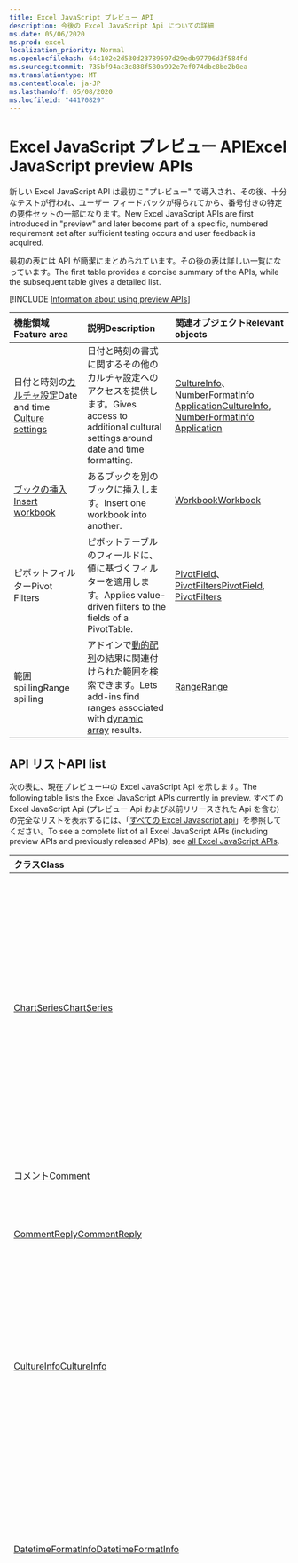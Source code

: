 ```yaml
---
title: Excel JavaScript プレビュー API
description: 今後の Excel JavaScript Api についての詳細
ms.date: 05/06/2020
ms.prod: excel
localization_priority: Normal
ms.openlocfilehash: 64c102e2d530d23789597d29edb97796d3f584fd
ms.sourcegitcommit: 735bf94ac3c838f580a992e7ef074dbc8be2b0ea
ms.translationtype: MT
ms.contentlocale: ja-JP
ms.lasthandoff: 05/08/2020
ms.locfileid: "44170829"
---
```

# <a name="excel-javascript-preview-apis"></a><span data-ttu-id="7d602-103">Excel JavaScript プレビュー API</span><span class="sxs-lookup"><span data-stu-id="7d602-103">Excel JavaScript preview APIs</span></span>

<span data-ttu-id="7d602-104">新しい Excel JavaScript API は最初に "プレビュー" で導入され、その後、十分なテストが行われ、ユーザー フィードバックが得られてから、番号付きの特定の要件セットの一部になります。</span><span class="sxs-lookup"><span data-stu-id="7d602-104">New Excel JavaScript APIs are first introduced in "preview" and later become part of a specific, numbered requirement set after sufficient testing occurs and user feedback is acquired.</span></span>

<span data-ttu-id="7d602-105">最初の表には API が簡潔にまとめられています。その後の表は詳しい一覧になっています。</span><span class="sxs-lookup"><span data-stu-id="7d602-105">The first table provides a concise summary of the APIs, while the subsequent table gives a detailed list.</span></span>

[!INCLUDE [Information about using preview APIs](../../includes/using-preview-apis-host.md)]

| <span data-ttu-id="7d602-106">機能領域</span><span class="sxs-lookup"><span data-stu-id="7d602-106">Feature area</span></span> | <span data-ttu-id="7d602-107">説明</span><span class="sxs-lookup"><span data-stu-id="7d602-107">Description</span></span> | <span data-ttu-id="7d602-108">関連オブジェクト</span><span class="sxs-lookup"><span data-stu-id="7d602-108">Relevant objects</span></span> |
|:--- |:--- |:--- |
| <span data-ttu-id="7d602-109">日付と時刻の[カルチャ設定](../../excel/excel-add-ins-workbooks.md#access-application-culture-settings)</span><span class="sxs-lookup"><span data-stu-id="7d602-109">Date and time [Culture settings](../../excel/excel-add-ins-workbooks.md#access-application-culture-settings)</span></span> | <span data-ttu-id="7d602-110">日付と時刻の書式に関するその他のカルチャ設定へのアクセスを提供します。</span><span class="sxs-lookup"><span data-stu-id="7d602-110">Gives access to additional cultural settings around date and time formatting.</span></span> | <span data-ttu-id="7d602-111">[CultureInfo](/javascript/api/excel/excel.cultureinfo)、 [NumberFormatInfo](/javascript/api/excel/excel.numberformatinfo) [Application](/javascript/api/excel/excel.application)</span><span class="sxs-lookup"><span data-stu-id="7d602-111">[CultureInfo](/javascript/api/excel/excel.cultureinfo), [NumberFormatInfo](/javascript/api/excel/excel.numberformatinfo) [Application](/javascript/api/excel/excel.application)</span></span> |
| [<span data-ttu-id="7d602-112">ブックの挿入</span><span class="sxs-lookup"><span data-stu-id="7d602-112">Insert workbook</span></span>](../../excel/excel-add-ins-workbooks.md#insert-a-copy-of-an-existing-workbook-into-the-current-one-preview) | <span data-ttu-id="7d602-113">あるブックを別のブックに挿入します。</span><span class="sxs-lookup"><span data-stu-id="7d602-113">Insert one workbook into another.</span></span>  | [<span data-ttu-id="7d602-114">Workbook</span><span class="sxs-lookup"><span data-stu-id="7d602-114">Workbook</span></span>](/javascript/api/excel/excel.worksheetcollection) |
| <span data-ttu-id="7d602-115">ピボットフィルター</span><span class="sxs-lookup"><span data-stu-id="7d602-115">Pivot Filters</span></span> | <span data-ttu-id="7d602-116">ピボットテーブルのフィールドに、値に基づくフィルターを適用します。</span><span class="sxs-lookup"><span data-stu-id="7d602-116">Applies value-driven filters to the fields of a PivotTable.</span></span> | <span data-ttu-id="7d602-117">[PivotField](/javascript/api/excel/excel.pivotfield#applyfilter-filter-)、 [PivotFilters](/javascript/api/excel/excel.pivotFilters)</span><span class="sxs-lookup"><span data-stu-id="7d602-117">[PivotField](/javascript/api/excel/excel.pivotfield#applyfilter-filter-), [PivotFilters](/javascript/api/excel/excel.pivotFilters)</span></span> |
|<span data-ttu-id="7d602-118">範囲 spilling</span><span class="sxs-lookup"><span data-stu-id="7d602-118">Range spilling</span></span> | <span data-ttu-id="7d602-119">アドインで[動的配列](https://support.microsoft.com/office/dynamic-array-formulas-and-spilled-array-behavior-205c6b06-03ba-4151-89a1-87a7eb36e531)の結果に関連付けられた範囲を検索できます。</span><span class="sxs-lookup"><span data-stu-id="7d602-119">Lets add-ins find ranges associated with [dynamic array](https://support.microsoft.com/office/dynamic-array-formulas-and-spilled-array-behavior-205c6b06-03ba-4151-89a1-87a7eb36e531) results.</span></span> | [<span data-ttu-id="7d602-120">Range</span><span class="sxs-lookup"><span data-stu-id="7d602-120">Range</span></span>](/javascript/api/excel/excel.range) |

## <a name="api-list"></a><span data-ttu-id="7d602-121">API リスト</span><span class="sxs-lookup"><span data-stu-id="7d602-121">API list</span></span>

<span data-ttu-id="7d602-122">次の表に、現在プレビュー中の Excel JavaScript Api を示します。</span><span class="sxs-lookup"><span data-stu-id="7d602-122">The following table lists the Excel JavaScript APIs currently in preview.</span></span> <span data-ttu-id="7d602-123">すべての Excel JavaScript Api (プレビュー Api および以前リリースされた Api を含む) の完全なリストを表示するには、「[すべての Excel Javascript api](/javascript/api/excel?view=excel-js-preview)」を参照してください。</span><span class="sxs-lookup"><span data-stu-id="7d602-123">To see a complete list of all Excel JavaScript APIs (including preview APIs and previously released APIs), see [all Excel JavaScript APIs](/javascript/api/excel?view=excel-js-preview).</span></span>

| <span data-ttu-id="7d602-124">クラス</span><span class="sxs-lookup"><span data-stu-id="7d602-124">Class</span></span> | <span data-ttu-id="7d602-125">フィールド</span><span class="sxs-lookup"><span data-stu-id="7d602-125">Fields</span></span> | <span data-ttu-id="7d602-126">説明</span><span class="sxs-lookup"><span data-stu-id="7d602-126">Description</span></span> |
|:---|:---|:---|
|[<span data-ttu-id="7d602-127">ChartSeries</span><span class="sxs-lookup"><span data-stu-id="7d602-127">ChartSeries</span></span>](/javascript/api/excel/excel.chartseries)|[<span data-ttu-id="7d602-128">getDimensionValues (dimension: Excel. ChartSeriesDimension)</span><span class="sxs-lookup"><span data-stu-id="7d602-128">getDimensionValues(dimension: Excel.ChartSeriesDimension)</span></span>](/javascript/api/excel/excel.chartseries#getdimensionvalues-dimension-)|<span data-ttu-id="7d602-129">グラフの系列の1つの次元から値を取得します。</span><span class="sxs-lookup"><span data-stu-id="7d602-129">Gets the values from a single dimension of the chart series.</span></span> <span data-ttu-id="7d602-130">指定できるのは、指定された次元と、グラフ系列に対するデータのマッピング方法によって異なります。</span><span class="sxs-lookup"><span data-stu-id="7d602-130">These could be either category values or data values, depending on the dimension specified and how the data is mapped for the chart series.</span></span>|
|[<span data-ttu-id="7d602-131">コメント</span><span class="sxs-lookup"><span data-stu-id="7d602-131">Comment</span></span>](/javascript/api/excel/excel.comment)|[<span data-ttu-id="7d602-132">contentType</span><span class="sxs-lookup"><span data-stu-id="7d602-132">contentType</span></span>](/javascript/api/excel/excel.comment#contenttype)|<span data-ttu-id="7d602-133">コメントのコンテンツタイプを取得します。</span><span class="sxs-lookup"><span data-stu-id="7d602-133">Gets the content type of the comment.</span></span>|
|[<span data-ttu-id="7d602-134">CommentReply</span><span class="sxs-lookup"><span data-stu-id="7d602-134">CommentReply</span></span>](/javascript/api/excel/excel.commentreply)|[<span data-ttu-id="7d602-135">contentType</span><span class="sxs-lookup"><span data-stu-id="7d602-135">contentType</span></span>](/javascript/api/excel/excel.commentreply#contenttype)|<span data-ttu-id="7d602-136">返信のコンテンツの種類。</span><span class="sxs-lookup"><span data-stu-id="7d602-136">The content type of the reply.</span></span>|
|[<span data-ttu-id="7d602-137">CultureInfo</span><span class="sxs-lookup"><span data-stu-id="7d602-137">CultureInfo</span></span>](/javascript/api/excel/excel.cultureinfo)|[<span data-ttu-id="7d602-138">datetimeFormat</span><span class="sxs-lookup"><span data-stu-id="7d602-138">datetimeFormat</span></span>](/javascript/api/excel/excel.cultureinfo#datetimeformat)|<span data-ttu-id="7d602-139">日付と時刻を表示するためのカルチャに適した形式を定義します。</span><span class="sxs-lookup"><span data-stu-id="7d602-139">Defines the culturally appropriate format of displaying date and time.</span></span> <span data-ttu-id="7d602-140">これは、現在のシステムのカルチャ設定に基づいています。</span><span class="sxs-lookup"><span data-stu-id="7d602-140">This is based on current system culture settings.</span></span>|
|[<span data-ttu-id="7d602-141">DatetimeFormatInfo</span><span class="sxs-lookup"><span data-stu-id="7d602-141">DatetimeFormatInfo</span></span>](/javascript/api/excel/excel.datetimeformatinfo)|[<span data-ttu-id="7d602-142">dateSeparator</span><span class="sxs-lookup"><span data-stu-id="7d602-142">dateSeparator</span></span>](/javascript/api/excel/excel.datetimeformatinfo#dateseparator)|<span data-ttu-id="7d602-143">日付の区切り文字として使用される文字列を取得します。</span><span class="sxs-lookup"><span data-stu-id="7d602-143">Gets the string used as the date separator.</span></span> <span data-ttu-id="7d602-144">これは、現在のシステム設定に基づいています。</span><span class="sxs-lookup"><span data-stu-id="7d602-144">This is based on current system settings.</span></span>|
||[<span data-ttu-id="7d602-145">longDatePattern</span><span class="sxs-lookup"><span data-stu-id="7d602-145">longDatePattern</span></span>](/javascript/api/excel/excel.datetimeformatinfo#longdatepattern)|<span data-ttu-id="7d602-146">長い日付の値の書式指定文字列を取得します。</span><span class="sxs-lookup"><span data-stu-id="7d602-146">Gets the format string for a long date value.</span></span> <span data-ttu-id="7d602-147">これは、現在のシステム設定に基づいています。</span><span class="sxs-lookup"><span data-stu-id="7d602-147">This is based on current system settings.</span></span>|
||[<span data-ttu-id="7d602-148">longTimePattern</span><span class="sxs-lookup"><span data-stu-id="7d602-148">longTimePattern</span></span>](/javascript/api/excel/excel.datetimeformatinfo#longtimepattern)|<span data-ttu-id="7d602-149">長い時間の値の書式指定文字列を取得します。</span><span class="sxs-lookup"><span data-stu-id="7d602-149">Gets the format string for a long time value.</span></span> <span data-ttu-id="7d602-150">これは、現在のシステム設定に基づいています。</span><span class="sxs-lookup"><span data-stu-id="7d602-150">This is based on current system settings.</span></span>|
||[<span data-ttu-id="7d602-151">短い日付パターン</span><span class="sxs-lookup"><span data-stu-id="7d602-151">shortDatePattern</span></span>](/javascript/api/excel/excel.datetimeformatinfo#shortdatepattern)|<span data-ttu-id="7d602-152">短い日付の値の書式文字列を取得します。</span><span class="sxs-lookup"><span data-stu-id="7d602-152">Gets the format string for a short date value.</span></span> <span data-ttu-id="7d602-153">これは、現在のシステム設定に基づいています。</span><span class="sxs-lookup"><span data-stu-id="7d602-153">This is based on current system settings.</span></span>|
||[<span data-ttu-id="7d602-154">timeSeparator</span><span class="sxs-lookup"><span data-stu-id="7d602-154">timeSeparator</span></span>](/javascript/api/excel/excel.datetimeformatinfo#timeseparator)|<span data-ttu-id="7d602-155">時刻の区切り記号として使用される文字列を取得します。</span><span class="sxs-lookup"><span data-stu-id="7d602-155">Gets the string used as the time separator.</span></span> <span data-ttu-id="7d602-156">これは、現在のシステム設定に基づいています。</span><span class="sxs-lookup"><span data-stu-id="7d602-156">This is based on current system settings.</span></span>|
|[<span data-ttu-id="7d602-157">PivotDateFilter</span><span class="sxs-lookup"><span data-stu-id="7d602-157">PivotDateFilter</span></span>](/javascript/api/excel/excel.pivotdatefilter)|[<span data-ttu-id="7d602-158">comparator</span><span class="sxs-lookup"><span data-stu-id="7d602-158">comparator</span></span>](/javascript/api/excel/excel.pivotdatefilter#comparator)|<span data-ttu-id="7d602-159">比較演算子は、他の値を比較する静的な値です。</span><span class="sxs-lookup"><span data-stu-id="7d602-159">The comparator is the static value to which other values are compared.</span></span> <span data-ttu-id="7d602-160">比較の種類は、条件によって定義されます。</span><span class="sxs-lookup"><span data-stu-id="7d602-160">The type of comparison is defined by the condition.</span></span>|
||[<span data-ttu-id="7d602-161">condition</span><span class="sxs-lookup"><span data-stu-id="7d602-161">condition</span></span>](/javascript/api/excel/excel.pivotdatefilter#condition)|<span data-ttu-id="7d602-162">必要なフィルター条件を定義するフィルターの条件を指定します。</span><span class="sxs-lookup"><span data-stu-id="7d602-162">Specifies the condition for the filter, which defines the necessary filtering criteria.</span></span>|
||[<span data-ttu-id="7d602-163">排他</span><span class="sxs-lookup"><span data-stu-id="7d602-163">exclusive</span></span>](/javascript/api/excel/excel.pivotdatefilter#exclusive)|<span data-ttu-id="7d602-164">True の場合、フィルターは条件に一致するアイテムを*除外*します。</span><span class="sxs-lookup"><span data-stu-id="7d602-164">If true, filter *excludes* items that meet criteria.</span></span> <span data-ttu-id="7d602-165">既定では false (条件に一致するアイテムを含むフィルター)。</span><span class="sxs-lookup"><span data-stu-id="7d602-165">The default is false (filter to include items that meet criteria).</span></span>|
||[<span data-ttu-id="7d602-166">lowerBound</span><span class="sxs-lookup"><span data-stu-id="7d602-166">lowerBound</span></span>](/javascript/api/excel/excel.pivotdatefilter#lowerbound)|<span data-ttu-id="7d602-167">`Between`フィルター条件の範囲の下限を指定します。</span><span class="sxs-lookup"><span data-stu-id="7d602-167">The lower-bound of the range for the `Between` filter condition.</span></span>|
||[<span data-ttu-id="7d602-168">upperBound</span><span class="sxs-lookup"><span data-stu-id="7d602-168">upperBound</span></span>](/javascript/api/excel/excel.pivotdatefilter#upperbound)|<span data-ttu-id="7d602-169">`Between`フィルター条件の範囲の上限を指定します。</span><span class="sxs-lookup"><span data-stu-id="7d602-169">The upper-bound of the range for the `Between` filter condition.</span></span>|
||[<span data-ttu-id="7d602-170">wholeDays</span><span class="sxs-lookup"><span data-stu-id="7d602-170">wholeDays</span></span>](/javascript/api/excel/excel.pivotdatefilter#wholedays)|<span data-ttu-id="7d602-171">、 `Equals` `Before`、 `After`、および`Between`フィルター条件の場合、比較を日単位で行う必要があるかどうかを示します。</span><span class="sxs-lookup"><span data-stu-id="7d602-171">For `Equals`, `Before`, `After`, and `Between` filter conditions, indicates if comparisons should be made as whole days.</span></span>|
|[<span data-ttu-id="7d602-172">PivotField</span><span class="sxs-lookup"><span data-stu-id="7d602-172">PivotField</span></span>](/javascript/api/excel/excel.pivotfield)|[<span data-ttu-id="7d602-173">applyFilter (filter: PivotFilters)</span><span class="sxs-lookup"><span data-stu-id="7d602-173">applyFilter(filter: Excel.PivotFilters)</span></span>](/javascript/api/excel/excel.pivotfield#applyfilter-filter-)|<span data-ttu-id="7d602-174">フィールドの現在の PivotFilters を1つまたは複数設定し、フィールドに適用します。</span><span class="sxs-lookup"><span data-stu-id="7d602-174">Sets one or multiple of the field's current PivotFilters and applies them to the field.</span></span>|
||[<span data-ttu-id="7d602-175">clearAllFilters ()</span><span class="sxs-lookup"><span data-stu-id="7d602-175">clearAllFilters()</span></span>](/javascript/api/excel/excel.pivotfield#clearallfilters--)|<span data-ttu-id="7d602-176">すべてのフィールドフィルターのすべての条件をクリアします。</span><span class="sxs-lookup"><span data-stu-id="7d602-176">Clears all criteria from all of the field's filters.</span></span> <span data-ttu-id="7d602-177">これにより、そのフィールドのアクティブなフィルター処理がすべて削除されます。</span><span class="sxs-lookup"><span data-stu-id="7d602-177">This removes any active filtering on the field.</span></span>|
||[<span data-ttu-id="7d602-178">clearFilter (filterType: PivotFilterType)</span><span class="sxs-lookup"><span data-stu-id="7d602-178">clearFilter(filterType: Excel.PivotFilterType)</span></span>](/javascript/api/excel/excel.pivotfield#clearfilter-filtertype-)|<span data-ttu-id="7d602-179">指定した種類のフィールドのフィルターから、すべての既存の条件を削除します (現在適用されている場合)。</span><span class="sxs-lookup"><span data-stu-id="7d602-179">Clears all existing criteria from the field's filter of the given type (if one is currently applied).</span></span>|
||[<span data-ttu-id="7d602-180">getFilters ()</span><span class="sxs-lookup"><span data-stu-id="7d602-180">getFilters()</span></span>](/javascript/api/excel/excel.pivotfield#getfilters--)|<span data-ttu-id="7d602-181">フィールドに現在適用されているすべてのフィルターを取得します。</span><span class="sxs-lookup"><span data-stu-id="7d602-181">Gets all filters currently applied on the field.</span></span>|
||[<span data-ttu-id="7d602-182">isFiltered (filterType?: PivotFilterType)</span><span class="sxs-lookup"><span data-stu-id="7d602-182">isFiltered(filterType?: Excel.PivotFilterType)</span></span>](/javascript/api/excel/excel.pivotfield#isfiltered-filtertype-)|<span data-ttu-id="7d602-183">フィールドに適用されているフィルターがあるかどうかを確認します。</span><span class="sxs-lookup"><span data-stu-id="7d602-183">Checks if there are any applied filters on the field.</span></span>|
|[<span data-ttu-id="7d602-184">PivotFilters</span><span class="sxs-lookup"><span data-stu-id="7d602-184">PivotFilters</span></span>](/javascript/api/excel/excel.pivotfilters)|[<span data-ttu-id="7d602-185">dateFilter</span><span class="sxs-lookup"><span data-stu-id="7d602-185">dateFilter</span></span>](/javascript/api/excel/excel.pivotfilters#datefilter)|<span data-ttu-id="7d602-186">ピボットフィールドの現在適用されている日付フィルター。</span><span class="sxs-lookup"><span data-stu-id="7d602-186">The PivotField's currently applied date filter.</span></span> <span data-ttu-id="7d602-187">何も適用されていない場合は、Null を返します。</span><span class="sxs-lookup"><span data-stu-id="7d602-187">Null if none is applied.</span></span>|
||[<span data-ttu-id="7d602-188">labelFilter</span><span class="sxs-lookup"><span data-stu-id="7d602-188">labelFilter</span></span>](/javascript/api/excel/excel.pivotfilters#labelfilter)|<span data-ttu-id="7d602-189">ピボットフィールドの現在適用されているラベルフィルター。</span><span class="sxs-lookup"><span data-stu-id="7d602-189">The PivotField's currently applied label filter.</span></span> <span data-ttu-id="7d602-190">何も適用されていない場合は、Null を返します。</span><span class="sxs-lookup"><span data-stu-id="7d602-190">Null if none is applied.</span></span>|
||[<span data-ttu-id="7d602-191">manualFilter</span><span class="sxs-lookup"><span data-stu-id="7d602-191">manualFilter</span></span>](/javascript/api/excel/excel.pivotfilters#manualfilter)|<span data-ttu-id="7d602-192">ピボットフィールドの現在適用されている手動フィルター。</span><span class="sxs-lookup"><span data-stu-id="7d602-192">The PivotField's currently applied manual filter.</span></span> <span data-ttu-id="7d602-193">何も適用されていない場合は、Null を返します。</span><span class="sxs-lookup"><span data-stu-id="7d602-193">Null if none is applied.</span></span>|
||[<span data-ttu-id="7d602-194">valueFilter</span><span class="sxs-lookup"><span data-stu-id="7d602-194">valueFilter</span></span>](/javascript/api/excel/excel.pivotfilters#valuefilter)|<span data-ttu-id="7d602-195">ピボットフィールドの現在適用されている値フィルター。</span><span class="sxs-lookup"><span data-stu-id="7d602-195">The PivotField's currently applied value filter.</span></span> <span data-ttu-id="7d602-196">何も適用されていない場合は、Null を返します。</span><span class="sxs-lookup"><span data-stu-id="7d602-196">Null if none is applied.</span></span>|
|[<span data-ttu-id="7d602-197">PivotLabelFilter</span><span class="sxs-lookup"><span data-stu-id="7d602-197">PivotLabelFilter</span></span>](/javascript/api/excel/excel.pivotlabelfilter)|[<span data-ttu-id="7d602-198">comparator</span><span class="sxs-lookup"><span data-stu-id="7d602-198">comparator</span></span>](/javascript/api/excel/excel.pivotlabelfilter#comparator)|<span data-ttu-id="7d602-199">比較演算子は、他の値を比較する静的な値です。</span><span class="sxs-lookup"><span data-stu-id="7d602-199">The comparator is the static value to which other values are compared.</span></span> <span data-ttu-id="7d602-200">比較の種類は、条件によって定義されます。</span><span class="sxs-lookup"><span data-stu-id="7d602-200">The type of comparison is defined by the condition.</span></span>|
||[<span data-ttu-id="7d602-201">condition</span><span class="sxs-lookup"><span data-stu-id="7d602-201">condition</span></span>](/javascript/api/excel/excel.pivotlabelfilter#condition)|<span data-ttu-id="7d602-202">必要なフィルター条件を定義するフィルターの条件を指定します。</span><span class="sxs-lookup"><span data-stu-id="7d602-202">Specifies the condition for the filter, which defines the necessary filtering criteria.</span></span>|
||[<span data-ttu-id="7d602-203">排他</span><span class="sxs-lookup"><span data-stu-id="7d602-203">exclusive</span></span>](/javascript/api/excel/excel.pivotlabelfilter#exclusive)|<span data-ttu-id="7d602-204">True の場合、フィルターは条件に一致するアイテムを*除外*します。</span><span class="sxs-lookup"><span data-stu-id="7d602-204">If true, filter *excludes* items that meet criteria.</span></span> <span data-ttu-id="7d602-205">既定では false (条件に一致するアイテムを含むフィルター)。</span><span class="sxs-lookup"><span data-stu-id="7d602-205">The default is false (filter to include items that meet criteria).</span></span>|
||[<span data-ttu-id="7d602-206">lowerBound</span><span class="sxs-lookup"><span data-stu-id="7d602-206">lowerBound</span></span>](/javascript/api/excel/excel.pivotlabelfilter#lowerbound)|<span data-ttu-id="7d602-207">フィルター条件間の範囲の下限。</span><span class="sxs-lookup"><span data-stu-id="7d602-207">The lower-bound of the range for the Between filter condition.</span></span>|
||[<span data-ttu-id="7d602-208">副</span><span class="sxs-lookup"><span data-stu-id="7d602-208">substring</span></span>](/javascript/api/excel/excel.pivotlabelfilter#substring)|<span data-ttu-id="7d602-209">`BeginsWith`、 `EndsWith`、および`Contains`フィルター条件で使用される部分文字列。</span><span class="sxs-lookup"><span data-stu-id="7d602-209">The substring used for `BeginsWith`, `EndsWith`, and `Contains` filter conditions.</span></span>|
||[<span data-ttu-id="7d602-210">upperBound</span><span class="sxs-lookup"><span data-stu-id="7d602-210">upperBound</span></span>](/javascript/api/excel/excel.pivotlabelfilter#upperbound)|<span data-ttu-id="7d602-211">フィルター条件の間の範囲の上限を指定します。</span><span class="sxs-lookup"><span data-stu-id="7d602-211">The upper-bound of the range for the Between filter condition.</span></span>|
|[<span data-ttu-id="7d602-212">PivotLayout</span><span class="sxs-lookup"><span data-stu-id="7d602-212">PivotLayout</span></span>](/javascript/api/excel/excel.pivotlayout)|[<span data-ttu-id="7d602-213">getCell(dataHierarchy: DataPivotHierarchy \| string, rowItems: Array<PivotItem \| string>, columnItems: Array<PivotItem \| string>)</span><span class="sxs-lookup"><span data-stu-id="7d602-213">getCell(dataHierarchy: DataPivotHierarchy \| string, rowItems: Array<PivotItem \| string>, columnItems: Array<PivotItem \| string>)</span></span>](/javascript/api/excel/excel.pivotlayout#getcell-datahierarchy--rowitems--columnitems-)|<span data-ttu-id="7d602-214">データ階層と、それぞれの階層の行および列の項目に基づいて、ピボットテーブル内の一意のセルを取得します。 </span><span class="sxs-lookup"><span data-stu-id="7d602-214">Gets a unique cell in the PivotTable based on a data hierarchy and the row and column items of their respective hierarchies.</span></span> <span data-ttu-id="7d602-215">返されるセルは、指定した階層のデータが含まれる、指定された行と列の交差部分です。 </span><span class="sxs-lookup"><span data-stu-id="7d602-215">The returned cell is the intersection of the given row and column that contains the data from the given hierarchy.</span></span> <span data-ttu-id="7d602-216">このメソッドは、特定のセルでの getPivotItems および getDataHierarchy の呼び出しを逆にしたものです。</span><span class="sxs-lookup"><span data-stu-id="7d602-216">This method is the inverse of calling getPivotItems and getDataHierarchy on a particular cell.</span></span>|
||[<span data-ttu-id="7d602-217">pivotStyle</span><span class="sxs-lookup"><span data-stu-id="7d602-217">pivotStyle</span></span>](/javascript/api/excel/excel.pivotlayout#pivotstyle)|<span data-ttu-id="7d602-218">ピボットテーブルに適用されるスタイルです。</span><span class="sxs-lookup"><span data-stu-id="7d602-218">The style applied to the PivotTable.</span></span>|
||[<span data-ttu-id="7d602-219">setStyle (style: string \| PivotTableStyle \| BuiltInPivotTableStyle)</span><span class="sxs-lookup"><span data-stu-id="7d602-219">setStyle(style: string \| PivotTableStyle \| BuiltInPivotTableStyle)</span></span>](/javascript/api/excel/excel.pivotlayout#setstyle-style-)|<span data-ttu-id="7d602-220">ピボットテーブルに適用されるスタイルを設定します。</span><span class="sxs-lookup"><span data-stu-id="7d602-220">Sets the style applied to the PivotTable.</span></span>|
|[<span data-ttu-id="7d602-221">PivotManualFilter</span><span class="sxs-lookup"><span data-stu-id="7d602-221">PivotManualFilter</span></span>](/javascript/api/excel/excel.pivotmanualfilter)|[<span data-ttu-id="7d602-222">selectedItems</span><span class="sxs-lookup"><span data-stu-id="7d602-222">selectedItems</span></span>](/javascript/api/excel/excel.pivotmanualfilter#selecteditems)|<span data-ttu-id="7d602-223">手動でフィルター処理するために選択されたアイテムのリスト。</span><span class="sxs-lookup"><span data-stu-id="7d602-223">A list of selected items to manually filter.</span></span> <span data-ttu-id="7d602-224">これらは、選択されたフィールドの既存のアイテムおよび有効なアイテムである必要があります。</span><span class="sxs-lookup"><span data-stu-id="7d602-224">These must be existing and valid items from the chosen field.</span></span>|
|[<span data-ttu-id="7d602-225">PivotTable</span><span class="sxs-lookup"><span data-stu-id="7d602-225">PivotTable</span></span>](/javascript/api/excel/excel.pivottable)|[<span data-ttu-id="7d602-226">Allow多重 Filtersperfield</span><span class="sxs-lookup"><span data-stu-id="7d602-226">allowMultipleFiltersPerField</span></span>](/javascript/api/excel/excel.pivottable#allowmultiplefiltersperfield)|<span data-ttu-id="7d602-227">ピボットテーブルで、テーブル内の特定の PivotField に対して複数の PivotFilters を適用できるかどうかを指定します。</span><span class="sxs-lookup"><span data-stu-id="7d602-227">Specifies if the PivotTable allows the application of multiple PivotFilters on a given PivotField in the table.</span></span>|
|[<span data-ttu-id="7d602-228">PivotValueFilter</span><span class="sxs-lookup"><span data-stu-id="7d602-228">PivotValueFilter</span></span>](/javascript/api/excel/excel.pivotvaluefilter)|[<span data-ttu-id="7d602-229">comparator</span><span class="sxs-lookup"><span data-stu-id="7d602-229">comparator</span></span>](/javascript/api/excel/excel.pivotvaluefilter#comparator)|<span data-ttu-id="7d602-230">比較演算子は、他の値を比較する静的な値です。</span><span class="sxs-lookup"><span data-stu-id="7d602-230">The comparator is the static value to which other values are compared.</span></span> <span data-ttu-id="7d602-231">比較の種類は、条件によって定義されます。</span><span class="sxs-lookup"><span data-stu-id="7d602-231">The type of comparison is defined by the condition.</span></span>|
||[<span data-ttu-id="7d602-232">condition</span><span class="sxs-lookup"><span data-stu-id="7d602-232">condition</span></span>](/javascript/api/excel/excel.pivotvaluefilter#condition)|<span data-ttu-id="7d602-233">必要なフィルター条件を定義するフィルターの条件を指定します。</span><span class="sxs-lookup"><span data-stu-id="7d602-233">Specifies the condition for the filter, which defines the necessary filtering criteria.</span></span>|
||[<span data-ttu-id="7d602-234">排他</span><span class="sxs-lookup"><span data-stu-id="7d602-234">exclusive</span></span>](/javascript/api/excel/excel.pivotvaluefilter#exclusive)|<span data-ttu-id="7d602-235">True の場合、フィルターは条件に一致するアイテムを*除外*します。</span><span class="sxs-lookup"><span data-stu-id="7d602-235">If true, filter *excludes* items that meet criteria.</span></span> <span data-ttu-id="7d602-236">既定では false (条件に一致するアイテムを含むフィルター)。</span><span class="sxs-lookup"><span data-stu-id="7d602-236">The default is false (filter to include items that meet criteria).</span></span>|
||[<span data-ttu-id="7d602-237">lowerBound</span><span class="sxs-lookup"><span data-stu-id="7d602-237">lowerBound</span></span>](/javascript/api/excel/excel.pivotvaluefilter#lowerbound)|<span data-ttu-id="7d602-238">`Between`フィルター条件の範囲の下限を指定します。</span><span class="sxs-lookup"><span data-stu-id="7d602-238">The lower-bound of the range for the `Between` filter condition.</span></span>|
||[<span data-ttu-id="7d602-239">selectionType</span><span class="sxs-lookup"><span data-stu-id="7d602-239">selectionType</span></span>](/javascript/api/excel/excel.pivotvaluefilter#selectiontype)|<span data-ttu-id="7d602-240">フィルターを上位/下位 N 個のアイテム、上位/下位 n%、上位/下位 N 個の合計にするかどうかを指定します。</span><span class="sxs-lookup"><span data-stu-id="7d602-240">Specifies if the filter is for the top/bottom N items, top/bottom N percent, or top/bottom N sum.</span></span>|
||[<span data-ttu-id="7d602-241">基準</span><span class="sxs-lookup"><span data-stu-id="7d602-241">threshold</span></span>](/javascript/api/excel/excel.pivotvaluefilter#threshold)|<span data-ttu-id="7d602-242">上位/下位フィルター条件に対してフィルター処理するアイテム、パーセント、または合計の "N" 個のしきい値。</span><span class="sxs-lookup"><span data-stu-id="7d602-242">The "N" threshold number of items, percent, or sum to be filtered for a Top/Bottom filter condition.</span></span>|
||[<span data-ttu-id="7d602-243">upperBound</span><span class="sxs-lookup"><span data-stu-id="7d602-243">upperBound</span></span>](/javascript/api/excel/excel.pivotvaluefilter#upperbound)|<span data-ttu-id="7d602-244">`Between`フィルター条件の範囲の上限を指定します。</span><span class="sxs-lookup"><span data-stu-id="7d602-244">The upper-bound of the range for the `Between` filter condition.</span></span>|
||[<span data-ttu-id="7d602-245">value</span><span class="sxs-lookup"><span data-stu-id="7d602-245">value</span></span>](/javascript/api/excel/excel.pivotvaluefilter#value)|<span data-ttu-id="7d602-246">フィルター処理の対象となるフィールドで選択されている "value" の名前です。</span><span class="sxs-lookup"><span data-stu-id="7d602-246">Name of the chosen "value" in the field by which to filter.</span></span>|
|[<span data-ttu-id="7d602-247">Range</span><span class="sxs-lookup"><span data-stu-id="7d602-247">Range</span></span>](/javascript/api/excel/excel.range)|[<span data-ttu-id="7d602-248">getSpillParent()</span><span class="sxs-lookup"><span data-stu-id="7d602-248">getSpillParent()</span></span>](/javascript/api/excel/excel.range#getspillparent--)|<span data-ttu-id="7d602-249">スピルするセルのアンカー セルを含む範囲オブジェクトを取得します。</span><span class="sxs-lookup"><span data-stu-id="7d602-249">Gets the range object containing the anchor cell for a cell getting spilled into.</span></span> <span data-ttu-id="7d602-250">複数のセルを含む範囲に適用される場合は失敗します。</span><span class="sxs-lookup"><span data-stu-id="7d602-250">Fails if applied to a range with more than one cell.</span></span>|
||[<span data-ttu-id="7d602-251">getSpillParentOrNullObject()</span><span class="sxs-lookup"><span data-stu-id="7d602-251">getSpillParentOrNullObject()</span></span>](/javascript/api/excel/excel.range#getspillparentornullobject--)|<span data-ttu-id="7d602-252">スピルするセルのアンカー セルを含む範囲オブジェクトを取得します。</span><span class="sxs-lookup"><span data-stu-id="7d602-252">Gets the range object containing the anchor cell for a cell getting spilled into.</span></span>|
||[<span data-ttu-id="7d602-253">getSpillingToRange()</span><span class="sxs-lookup"><span data-stu-id="7d602-253">getSpillingToRange()</span></span>](/javascript/api/excel/excel.range#getspillingtorange--)|<span data-ttu-id="7d602-254">アンカー セルで呼び出されたとき、スピル範囲を含む範囲オブジェクトを取得します。</span><span class="sxs-lookup"><span data-stu-id="7d602-254">Gets the range object containing the spill range when called on an anchor cell.</span></span> <span data-ttu-id="7d602-255">複数のセルを含む範囲に適用される場合は失敗します。</span><span class="sxs-lookup"><span data-stu-id="7d602-255">Fails if applied to a range with more than one cell.</span></span>|
||[<span data-ttu-id="7d602-256">getSpillingToRangeOrNullObject()</span><span class="sxs-lookup"><span data-stu-id="7d602-256">getSpillingToRangeOrNullObject()</span></span>](/javascript/api/excel/excel.range#getspillingtorangeornullobject--)|<span data-ttu-id="7d602-257">アンカー セルで呼び出されたとき、スピル範囲を含む範囲オブジェクトを取得します。</span><span class="sxs-lookup"><span data-stu-id="7d602-257">Gets the range object containing the spill range when called on an anchor cell.</span></span>|
||[<span data-ttu-id="7d602-258">hasSpill</span><span class="sxs-lookup"><span data-stu-id="7d602-258">hasSpill</span></span>](/javascript/api/excel/excel.range#hasspill)|<span data-ttu-id="7d602-259">すべてのセルにスピル ボーダーがあるかどうかを表します。</span><span class="sxs-lookup"><span data-stu-id="7d602-259">Represents if all cells have a spill border.</span></span>|
||[<span data-ttu-id="7d602-260">番号 Formatcategories</span><span class="sxs-lookup"><span data-stu-id="7d602-260">numberFormatCategories</span></span>](/javascript/api/excel/excel.range#numberformatcategories)|<span data-ttu-id="7d602-261">各セルの数値形式のカテゴリを表します。</span><span class="sxs-lookup"><span data-stu-id="7d602-261">Represents the category of number format of each cell.</span></span>|
||[<span data-ttu-id="7d602-262">savedAsArray</span><span class="sxs-lookup"><span data-stu-id="7d602-262">savedAsArray</span></span>](/javascript/api/excel/excel.range#savedasarray)|<span data-ttu-id="7d602-263">すべてのセルが配列数式として保存されるかどうかを表します。</span><span class="sxs-lookup"><span data-stu-id="7d602-263">Represents if ALL the cells would be saved as an array formula.</span></span>|
|[<span data-ttu-id="7d602-264">ShapeCollection</span><span class="sxs-lookup"><span data-stu-id="7d602-264">ShapeCollection</span></span>](/javascript/api/excel/excel.shapecollection)|[<span data-ttu-id="7d602-265">addSvg(xml: string)</span><span class="sxs-lookup"><span data-stu-id="7d602-265">addSvg(xml: string)</span></span>](/javascript/api/excel/excel.shapecollection#addsvg-xml-)|<span data-ttu-id="7d602-266">XML 文字列からスケーラブルなベクター グラフィックス (SVG) を作成し、それをワークシートに追加します。</span><span class="sxs-lookup"><span data-stu-id="7d602-266">Creates a scalable vector graphic (SVG) from an XML string and adds it to the worksheet.</span></span> <span data-ttu-id="7d602-267">新しい画像を表す Shape オブジェクトを返します。</span><span class="sxs-lookup"><span data-stu-id="7d602-267">Returns a Shape object that represents the new image.</span></span>|
|[<span data-ttu-id="7d602-268">Slicer</span><span class="sxs-lookup"><span data-stu-id="7d602-268">Slicer</span></span>](/javascript/api/excel/excel.slicer)|[<span data-ttu-id="7d602-269">nameInFormula</span><span class="sxs-lookup"><span data-stu-id="7d602-269">nameInFormula</span></span>](/javascript/api/excel/excel.slicer#nameinformula)|<span data-ttu-id="7d602-270">数式で使用するスライサーの名前を表します。</span><span class="sxs-lookup"><span data-stu-id="7d602-270">Represents the slicer name used in the formula.</span></span>|
||[<span data-ttu-id="7d602-271">slicerStyle</span><span class="sxs-lookup"><span data-stu-id="7d602-271">slicerStyle</span></span>](/javascript/api/excel/excel.slicer#slicerstyle)|<span data-ttu-id="7d602-272">スライサーに適用されるスタイルです。</span><span class="sxs-lookup"><span data-stu-id="7d602-272">The style applied to the Slicer.</span></span>|
||[<span data-ttu-id="7d602-273">setStyle (style: string \| PivotTableStyle \| BuiltInSlicerStyle)</span><span class="sxs-lookup"><span data-stu-id="7d602-273">setStyle(style: string \| PivotTableStyle \| BuiltInSlicerStyle)</span></span>](/javascript/api/excel/excel.slicer#setstyle-style-)|<span data-ttu-id="7d602-274">スライサーに適用されるスタイルを設定します。</span><span class="sxs-lookup"><span data-stu-id="7d602-274">Sets the style applied to the slicer.</span></span>|
|[<span data-ttu-id="7d602-275">Table</span><span class="sxs-lookup"><span data-stu-id="7d602-275">Table</span></span>](/javascript/api/excel/excel.table)|[<span data-ttu-id="7d602-276">clearStyle()</span><span class="sxs-lookup"><span data-stu-id="7d602-276">clearStyle()</span></span>](/javascript/api/excel/excel.table#clearstyle--)|<span data-ttu-id="7d602-277">既定のテーブル スタイルを使用するようにテーブルを変更します。</span><span class="sxs-lookup"><span data-stu-id="7d602-277">Changes the table to use the default table style.</span></span>|
||[<span data-ttu-id="7d602-278">onFiltered</span><span class="sxs-lookup"><span data-stu-id="7d602-278">onFiltered</span></span>](/javascript/api/excel/excel.table#onfiltered)|<span data-ttu-id="7d602-279">フィルターが特定のテーブルに適用されたときに発生します。</span><span class="sxs-lookup"><span data-stu-id="7d602-279">Occurs when filter is applied on a specific table.</span></span>|
||[<span data-ttu-id="7d602-280">tableStyle</span><span class="sxs-lookup"><span data-stu-id="7d602-280">tableStyle</span></span>](/javascript/api/excel/excel.table#tablestyle)|<span data-ttu-id="7d602-281">表に適用されるスタイルです。</span><span class="sxs-lookup"><span data-stu-id="7d602-281">The style applied to the Table.</span></span>|
||[<span data-ttu-id="7d602-282">setStyle (style: string \| PivotTableStyle \| BuiltInTableStyle)</span><span class="sxs-lookup"><span data-stu-id="7d602-282">setStyle(style: string \| PivotTableStyle \| BuiltInTableStyle)</span></span>](/javascript/api/excel/excel.table#setstyle-style-)|<span data-ttu-id="7d602-283">スライサーに適用されるスタイルを設定します。</span><span class="sxs-lookup"><span data-stu-id="7d602-283">Sets the style applied to the slicer.</span></span>|
|[<span data-ttu-id="7d602-284">TableCollection</span><span class="sxs-lookup"><span data-stu-id="7d602-284">TableCollection</span></span>](/javascript/api/excel/excel.tablecollection)|[<span data-ttu-id="7d602-285">onFiltered</span><span class="sxs-lookup"><span data-stu-id="7d602-285">onFiltered</span></span>](/javascript/api/excel/excel.tablecollection#onfiltered)|<span data-ttu-id="7d602-286">ブックまたはワークシートのテーブルにフィルターが適用されたときに発生します。</span><span class="sxs-lookup"><span data-stu-id="7d602-286">Occurs when filter is applied on any table in a workbook, or a worksheet.</span></span>|
|[<span data-ttu-id="7d602-287">TableFilteredEventArgs</span><span class="sxs-lookup"><span data-stu-id="7d602-287">TableFilteredEventArgs</span></span>](/javascript/api/excel/excel.tablefilteredeventargs)|[<span data-ttu-id="7d602-288">tableId</span><span class="sxs-lookup"><span data-stu-id="7d602-288">tableId</span></span>](/javascript/api/excel/excel.tablefilteredeventargs#tableid)|<span data-ttu-id="7d602-289">フィルターが適用されているテーブルの id を取得します。</span><span class="sxs-lookup"><span data-stu-id="7d602-289">Gets the id of the table in which the filter is applied.</span></span>|
||[<span data-ttu-id="7d602-290">type</span><span class="sxs-lookup"><span data-stu-id="7d602-290">type</span></span>](/javascript/api/excel/excel.tablefilteredeventargs#type)|<span data-ttu-id="7d602-291">イベントの種類を取得します。</span><span class="sxs-lookup"><span data-stu-id="7d602-291">Gets the type of the event.</span></span> <span data-ttu-id="7d602-292">詳細については、Excel.EventType をご覧ください。</span><span class="sxs-lookup"><span data-stu-id="7d602-292">See Excel.EventType for details.</span></span>|
||[<span data-ttu-id="7d602-293">worksheetId</span><span class="sxs-lookup"><span data-stu-id="7d602-293">worksheetId</span></span>](/javascript/api/excel/excel.tablefilteredeventargs#worksheetid)|<span data-ttu-id="7d602-294">テーブルを含むワークシートの id を取得します。</span><span class="sxs-lookup"><span data-stu-id="7d602-294">Gets the id of the worksheet which contains the table.</span></span>|
|[<span data-ttu-id="7d602-295">ブック</span><span class="sxs-lookup"><span data-stu-id="7d602-295">Workbook</span></span>](/javascript/api/excel/excel.workbook)|[<span data-ttu-id="7d602-296">showPivotFieldList</span><span class="sxs-lookup"><span data-stu-id="7d602-296">showPivotFieldList</span></span>](/javascript/api/excel/excel.workbook#showpivotfieldlist)|<span data-ttu-id="7d602-297">ピボットテーブルのフィールドリストウィンドウをブックレベルで表示するかどうかを指定します。</span><span class="sxs-lookup"><span data-stu-id="7d602-297">Specifies whether the PivotTable's field list pane is shown at the workbook level.</span></span>|
||[<span data-ttu-id="7d602-298">use1904DateSystem</span><span class="sxs-lookup"><span data-stu-id="7d602-298">use1904DateSystem</span></span>](/javascript/api/excel/excel.workbook#use1904datesystem)|<span data-ttu-id="7d602-299">ブックの日付を 1904 年から計算する場合、true となります。</span><span class="sxs-lookup"><span data-stu-id="7d602-299">True if the workbook uses the 1904 date system.</span></span>|
|[<span data-ttu-id="7d602-300">Worksheet</span><span class="sxs-lookup"><span data-stu-id="7d602-300">Worksheet</span></span>](/javascript/api/excel/excel.worksheet)|[<span data-ttu-id="7d602-301">customProperties</span><span class="sxs-lookup"><span data-stu-id="7d602-301">customProperties</span></span>](/javascript/api/excel/excel.worksheet#customproperties)|<span data-ttu-id="7d602-302">ワークシートレベルのカスタムプロパティのコレクションを取得します。</span><span class="sxs-lookup"><span data-stu-id="7d602-302">Gets a collection of worksheet-level custom properties.</span></span>|
||[<span data-ttu-id="7d602-303">onFiltered</span><span class="sxs-lookup"><span data-stu-id="7d602-303">onFiltered</span></span>](/javascript/api/excel/excel.worksheet#onfiltered)|<span data-ttu-id="7d602-304">フィルターが特定のワークシートに適用されたときに発生します。</span><span class="sxs-lookup"><span data-stu-id="7d602-304">Occurs when filter is applied on a specific worksheet.</span></span>|
|[<span data-ttu-id="7d602-305">WorksheetCollection</span><span class="sxs-lookup"><span data-stu-id="7d602-305">WorksheetCollection</span></span>](/javascript/api/excel/excel.worksheetcollection)|<span data-ttu-id="7d602-306">[addFromBase64(base64File: string, sheetNamesToInsert?: string[], positionType?: Excel.WorksheetPositionType, relativeTo?: Worksheet \| string)](/javascript/api/excel/excel.worksheetcollection#addfrombase64-base64file--sheetnamestoinsert--positiontype--relativeto-)</span><span class="sxs-lookup"><span data-stu-id="7d602-306">[addFromBase64(base64File: string, sheetNamesToInsert?: string[], positionType?: Excel.WorksheetPositionType, relativeTo?: Worksheet \| string)](/javascript/api/excel/excel.worksheetcollection#addfrombase64-base64file--sheetnamestoinsert--positiontype--relativeto-)</span></span>|<span data-ttu-id="7d602-307">あるブックの指定されたワークシートを現在のブックに挿入します。</span><span class="sxs-lookup"><span data-stu-id="7d602-307">Inserts the specified worksheets of a workbook into the current workbook.</span></span>|
||[<span data-ttu-id="7d602-308">onFiltered</span><span class="sxs-lookup"><span data-stu-id="7d602-308">onFiltered</span></span>](/javascript/api/excel/excel.worksheetcollection#onfiltered)|<span data-ttu-id="7d602-309">ブック内でワークシートのフィルターが適用されたときに発生します。</span><span class="sxs-lookup"><span data-stu-id="7d602-309">Occurs when any worksheet's filter is applied in the workbook.</span></span>|
|[<span data-ttu-id="7d602-310">ワークシート Customproperty</span><span class="sxs-lookup"><span data-stu-id="7d602-310">WorksheetCustomProperty</span></span>](/javascript/api/excel/excel.worksheetcustomproperty)|[<span data-ttu-id="7d602-311">delete()</span><span class="sxs-lookup"><span data-stu-id="7d602-311">delete()</span></span>](/javascript/api/excel/excel.worksheetcustomproperty#delete--)|<span data-ttu-id="7d602-312">カスタム プロパティを削除します。</span><span class="sxs-lookup"><span data-stu-id="7d602-312">Deletes the custom property.</span></span>|
||[<span data-ttu-id="7d602-313">key</span><span class="sxs-lookup"><span data-stu-id="7d602-313">key</span></span>](/javascript/api/excel/excel.worksheetcustomproperty#key)|<span data-ttu-id="7d602-314">カスタム プロパティのキーを取得します。</span><span class="sxs-lookup"><span data-stu-id="7d602-314">Gets the key of the custom property.</span></span> <span data-ttu-id="7d602-315">カスタムプロパティのキーは大文字と小文字を区別しません。</span><span class="sxs-lookup"><span data-stu-id="7d602-315">Custom property keys are case-insensitive.</span></span>|
||[<span data-ttu-id="7d602-316">value</span><span class="sxs-lookup"><span data-stu-id="7d602-316">value</span></span>](/javascript/api/excel/excel.worksheetcustomproperty#value)|<span data-ttu-id="7d602-317">カスタム プロパティの値を取得または設定します。</span><span class="sxs-lookup"><span data-stu-id="7d602-317">Gets or sets the value of the custom property.</span></span>|
|[<span data-ttu-id="7d602-318">WorksheetCustomPropertyCollection</span><span class="sxs-lookup"><span data-stu-id="7d602-318">WorksheetCustomPropertyCollection</span></span>](/javascript/api/excel/excel.worksheetcustompropertycollection)|[<span data-ttu-id="7d602-319">add (key: string, value: string)</span><span class="sxs-lookup"><span data-stu-id="7d602-319">add(key: string, value: string)</span></span>](/javascript/api/excel/excel.worksheetcustompropertycollection#add-key--value-)|<span data-ttu-id="7d602-320">指定したキーに対応する新しいカスタムプロパティを追加します。</span><span class="sxs-lookup"><span data-stu-id="7d602-320">Adds a new custom property that maps to the provided key.</span></span> <span data-ttu-id="7d602-321">これにより、既存のカスタムプロパティがそのキーで上書きされます。</span><span class="sxs-lookup"><span data-stu-id="7d602-321">This overwrites existing custom properties with that key.</span></span>|
||[<span data-ttu-id="7d602-322">getCount()</span><span class="sxs-lookup"><span data-stu-id="7d602-322">getCount()</span></span>](/javascript/api/excel/excel.worksheetcustompropertycollection#getcount--)|<span data-ttu-id="7d602-323">このワークシートのカスタムプロパティの数を取得します。</span><span class="sxs-lookup"><span data-stu-id="7d602-323">Gets the number of custom properties on this worksheet.</span></span>|
||[<span data-ttu-id="7d602-324">getItem(key: string)</span><span class="sxs-lookup"><span data-stu-id="7d602-324">getItem(key: string)</span></span>](/javascript/api/excel/excel.worksheetcustompropertycollection#getitem-key-)|<span data-ttu-id="7d602-325">キーを使用してカスタム プロパティ オブジェクトを取得します。大文字と小文字は区別されません。</span><span class="sxs-lookup"><span data-stu-id="7d602-325">Gets a custom property object by its key, which is case-insensitive.</span></span> <span data-ttu-id="7d602-326">カスタムプロパティが存在しない場合にスローされます。</span><span class="sxs-lookup"><span data-stu-id="7d602-326">Throws if the custom property does not exist.</span></span>|
||[<span data-ttu-id="7d602-327">getItemOrNullObject(key: string)</span><span class="sxs-lookup"><span data-stu-id="7d602-327">getItemOrNullObject(key: string)</span></span>](/javascript/api/excel/excel.worksheetcustompropertycollection#getitemornullobject-key-)|<span data-ttu-id="7d602-328">キーを使用してカスタム プロパティ オブジェクトを取得します。大文字と小文字は区別されません。</span><span class="sxs-lookup"><span data-stu-id="7d602-328">Gets a custom property object by its key, which is case-insensitive.</span></span> <span data-ttu-id="7d602-329">カスタムプロパティが存在しない場合は、null オブジェクトを返します。</span><span class="sxs-lookup"><span data-stu-id="7d602-329">Returns a null object if the custom property does not exist.</span></span>|
||[<span data-ttu-id="7d602-330">items</span><span class="sxs-lookup"><span data-stu-id="7d602-330">items</span></span>](/javascript/api/excel/excel.worksheetcustompropertycollection#items)|<span data-ttu-id="7d602-331">このコレクション内に読み込まれた子アイテムを取得します。</span><span class="sxs-lookup"><span data-stu-id="7d602-331">Gets the loaded child items in this collection.</span></span>|
|[<span data-ttu-id="7d602-332">WorksheetFilteredEventArgs</span><span class="sxs-lookup"><span data-stu-id="7d602-332">WorksheetFilteredEventArgs</span></span>](/javascript/api/excel/excel.worksheetfilteredeventargs)|[<span data-ttu-id="7d602-333">type</span><span class="sxs-lookup"><span data-stu-id="7d602-333">type</span></span>](/javascript/api/excel/excel.worksheetfilteredeventargs#type)|<span data-ttu-id="7d602-334">イベントの種類を取得します。</span><span class="sxs-lookup"><span data-stu-id="7d602-334">Gets the type of the event.</span></span> <span data-ttu-id="7d602-335">詳細については、Excel.EventType をご覧ください。</span><span class="sxs-lookup"><span data-stu-id="7d602-335">See Excel.EventType for details.</span></span>|
||[<span data-ttu-id="7d602-336">worksheetId</span><span class="sxs-lookup"><span data-stu-id="7d602-336">worksheetId</span></span>](/javascript/api/excel/excel.worksheetfilteredeventargs#worksheetid)|<span data-ttu-id="7d602-337">フィルターが適用されているワークシートの id を取得します。</span><span class="sxs-lookup"><span data-stu-id="7d602-337">Gets the id of the worksheet in which the filter is applied.</span></span>|

## <a name="see-also"></a><span data-ttu-id="7d602-338">関連項目</span><span class="sxs-lookup"><span data-stu-id="7d602-338">See also</span></span>

- [<span data-ttu-id="7d602-339">Excel JavaScript API リファレンス ドキュメント</span><span class="sxs-lookup"><span data-stu-id="7d602-339">Excel JavaScript API Reference Documentation</span></span>](/javascript/api/excel?view=excel-js-preview)
- [<span data-ttu-id="7d602-340">Excel JavaScript API の要件セット</span><span class="sxs-lookup"><span data-stu-id="7d602-340">Excel JavaScript API requirement sets</span></span>](./excel-api-requirement-sets.md)
